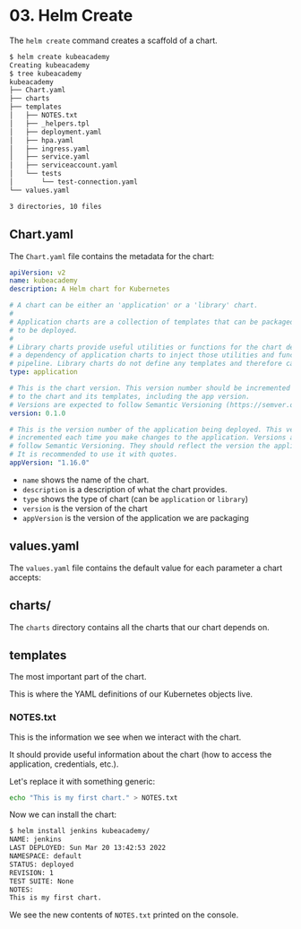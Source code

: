 # 03. Helm Create

The `helm create` command creates a scaffold of a chart.

```sh
$ helm create kubeacademy
Creating kubeacademy
$ tree kubeacademy
kubeacademy
├── Chart.yaml
├── charts
├── templates
│   ├── NOTES.txt
│   ├── _helpers.tpl
│   ├── deployment.yaml
│   ├── hpa.yaml
│   ├── ingress.yaml
│   ├── service.yaml
│   ├── serviceaccount.yaml
│   └── tests
│       └── test-connection.yaml
└── values.yaml

3 directories, 10 files
```

## Chart.yaml

The `Chart.yaml` file contains the metadata for the chart:

```yaml
apiVersion: v2
name: kubeacademy
description: A Helm chart for Kubernetes

# A chart can be either an 'application' or a 'library' chart.
#
# Application charts are a collection of templates that can be packaged into versioned archives
# to be deployed.
#
# Library charts provide useful utilities or functions for the chart developer. They're included as
# a dependency of application charts to inject those utilities and functions into the rendering
# pipeline. Library charts do not define any templates and therefore cannot be deployed.
type: application

# This is the chart version. This version number should be incremented each time you make changes
# to the chart and its templates, including the app version.
# Versions are expected to follow Semantic Versioning (https://semver.org/)
version: 0.1.0

# This is the version number of the application being deployed. This version number should be
# incremented each time you make changes to the application. Versions are not expected to
# follow Semantic Versioning. They should reflect the version the application is using.
# It is recommended to use it with quotes.
appVersion: "1.16.0"
```

- `name` shows the name of the chart.
- `description` is a description of what the chart provides.
- `type` shows the type of chart (can be `application` or `library`)
- `version` is the version of the chart
- `appVersion` is the version of the application we are packaging

## values.yaml

The `values.yaml` file contains the default value for each parameter a chart accepts:

## charts/

The `charts` directory contains all the charts that our chart depends on.

## templates

The most important part of the chart.

This is where the YAML definitions of our Kubernetes objects live.

### NOTES.txt

This is the information we see when we interact with the chart.

It should provide useful information about the chart (how to access the application, credentials, etc.).

Let's replace it with something generic:

```sh
echo "This is my first chart." > NOTES.txt
```

Now we can install the chart:

```sh
$ helm install jenkins kubeacademy/
NAME: jenkins
LAST DEPLOYED: Sun Mar 20 13:42:53 2022
NAMESPACE: default
STATUS: deployed
REVISION: 1
TEST SUITE: None
NOTES:
This is my first chart.
```

We see the new contents of `NOTES.txt` printed on the console.
